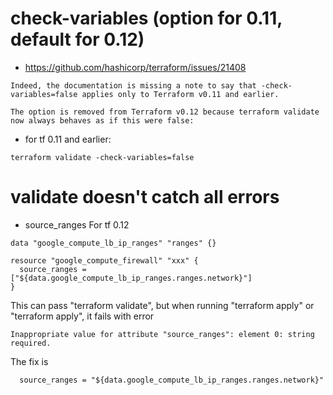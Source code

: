 # check-variables (option for 0.11, default for 0.12)
* https://github.com/hashicorp/terraform/issues/21408
```
Indeed, the documentation is missing a note to say that -check-variables=false applies only to Terraform v0.11 and earlier.

The option is removed from Terraform v0.12 because terraform validate now always behaves as if this were false:
```
* for tf 0.11 and earlier:
```
terraform validate -check-variables=false
```

# validate doesn't catch all errors
* source_ranges
For tf 0.12
```
data "google_compute_lb_ip_ranges" "ranges" {}

resource "google_compute_firewall" "xxx" {
  source_ranges = ["${data.google_compute_lb_ip_ranges.ranges.network}"]
}
```

This can pass "terraform validate", but when running "terraform apply" or "terraform apply", it fails with error
```
Inappropriate value for attribute "source_ranges": element 0: string required.
```

The fix is
```
  source_ranges = "${data.google_compute_lb_ip_ranges.ranges.network}"
```  
